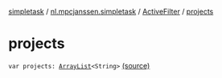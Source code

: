 [simpletask](../../index.md) / [nl.mpcjanssen.simpletask](../index.md) / [ActiveFilter](index.md) / [projects](.)

# projects

`var projects: `[`ArrayList`](http://docs.oracle.com/javase/6/docs/api/java/util/ArrayList.html)`<String>` [(source)](https://github.com/mpcjanssen/simpletask-android/blob/master/src/main/java/nl/mpcjanssen/simpletask/ActiveFilter.kt#L25)